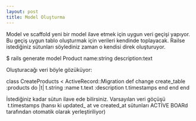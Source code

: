 ```yaml
---
layout: post
title: Model Oluşturma
---
```


Model ve scaffold yeni bir model ilave etmek için uygun veri geçişi yapıyor. Bu geçiş uygun tablo oluşturmak için verileri kendinde toplayacak. Railse istediğiniz sütunları söylediniz zaman o kendisi direk oluşturuyor. 

$ rails generate model Product name:string description:text

Oluşturacağı veri böyle gözüküyor:

  class CreateProducts < ActiveRecord::Migration
     def change
       create_table :products do |t|
         t.string :name
         t.text :description
         t.timestamps
       end
     end
   end

İstediğiniz kadar sütun ilave ede bilirsiniz. Varsayılan veri göçüşü  t.timestamps (hansı ki updated_ at ve created_at sütunları ACTİVE BOARd tarafından otomatik olarak yerleştiriliyor)
  
